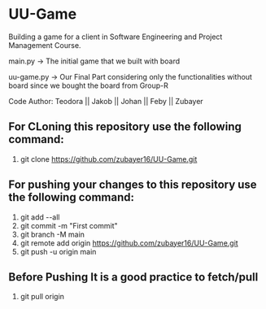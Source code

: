 # UU-Game
Building a game for a client in Software Engineering and Project Management Course.

main.py -> The initial game that we built with board

uu-game.py -> Our Final Part considering only the functionalities without board since we bought the board from Group-R

Code Author:
Teodora  || Jakob  || Johan  || Feby  || Zubayer

## For CLoning this repository use the following command:

1. git clone https://github.com/zubayer16/UU-Game.git

## For pushing your changes to this repository use the following command:
1. git add --all
2. git commit -m "First commit"
3. git branch -M main
4. git remote add origin https://github.com/zubayer16/UU-Game.git
5. git push -u origin main

## Before Pushing It is a good practice to fetch/pull
1. git pull origin

